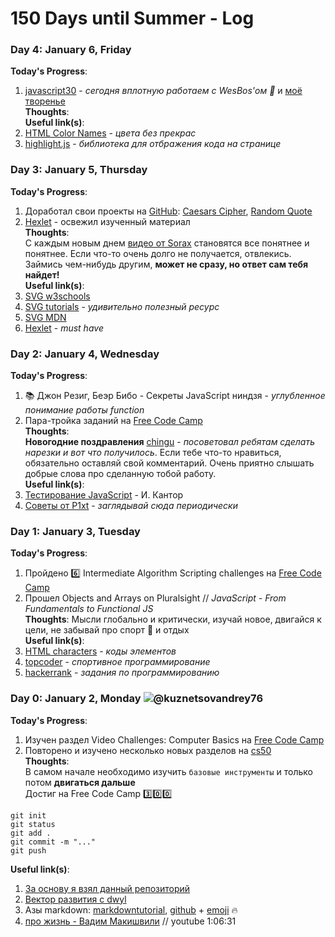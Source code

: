 # 150 Days until Summer - Log   
### Day 4: January 6, Friday   
**Today's Progress**:  
1. [javascript30](https://javascript30.com/) - _сегодня вплотную работаем с WesBos'ом :muscle:_ и [моё творенье](https://kuznetsovandrey76.github.io/JavaScript30/)     
**Thoughts**:  
**Useful link(s)**:  
1. [HTML Color Names](http://www.w3schools.com/TAgs/ref_colornames.asp) - _цвета без прекрас_  
2. [highlight.js](https://highlightjs.org/usage/) - _библиотека для отбражения кода на странице_  

### Day 3: January 5, Thursday   
**Today's Progress**:   
1. Доработал свои проекты на [GitHub][GitHub]: [Caesars Cipher](https://github.com/kuznetsovandrey76/caesar), [Random Quote](https://github.com/kuznetsovandrey76/bbt)   
2. [Hexlet][Hexlet] - освежил изученный материал  
**Thoughts**:  
С каждым новым днем [видео от Sorax](https://www.youtube.com/playlist?list=PL363QX7S8MfSxcHzvkNEqMYbOyhLeWwem) становятся все понятнее и понятнее. Если что-то очень долго не получается, отвлекись. Займись чем-нибудь другим, **может не сразу, но ответ сам тебя найдет!**  
**Useful link(s)**:  
1. [SVG w3schools](http://www.w3schools.com/graphics/svg_intro.asp)  
2. [SVG tutorials](http://tutorials.jenkov.com/svg/index.html) - _удивительно полезный ресурс_  
3. [SVG MDN](https://developer.mozilla.org/en-US/docs/Web/SVG/Tutorial)  
4. [Hexlet][Hexlet] - _must have_

### Day 2: January 4, Wednesday 
**Today's Progress**:  
1. :books: Джон Резиг, Беэр Бибо - Секреты JavaScript ниндзя - _углубленное понимание работы function_  
2. Пара-тройка заданий на [Free Code Camp][FreeCodeCamp]  
**Thoughts**:   
**Новогодние поздравления** [chingu](https://youtu.be/QQ82dreEaXU) - _посоветовал ребятам сделать нарезки и вот что получилось_. Если тебе что-то нравиться, обязательно оставляй свой комментарий. Очень приятно слышать добрые слова про сделанную тобой работу.  
**Useful link(s)**:  
1. [Тестирование JavaScript](https://learn.javascript.ru/testing) - И. Кантор  
2. [Советы от P1xt](https://forum.freecodecamp.com/t/computer-guide-get-job-ready-with-1-fcc-cert-3-projects-2-courses-and-10-books/64027) - _заглядывай сюда периодически_

### Day 1: January 3, Tuesday  
**Today's Progress**:  
1. Пройдено :six: Intermediate Algorithm Scripting challenges на [Free Code Camp][FreeCodeCamp]  
2. Прошел Objects and Arrays on Pluralsight // _JavaScript - From Fundamentals to Functional JS_  
**Thoughts**: Мысли глобально и критически, изучай новое, двигайся к цели, не забывай про спорт 🏃 и отдых  
**Useful link(s)**:  
1. [HTML characters](https://dev.w3.org/html5/html-author/charref) - _коды элементов_  
2. [topcoder](https://www.topcoder.com/members/kuznetsovandrey/) - _спортивное программирование_  
3. [hackerrank](https://www.hackerrank.com/and_rey_q) -  _задания по программированию_  

### Day 0: January 2, Monday ![@kuznetsovandrey76](https://avatars2.githubusercontent.com/u/16838647?v=3&s=16)   
**Today's Progress**:  
1. Изучен раздел Video Challenges: Computer Basics на [Free Code Camp][FreeCodeCamp]  
2. Повторено и изучено несколько новых разделов на [cs50][cs50]    
**Thoughts**:  
В самом начале необходимо изучить `базовые инструменты` и только потом **двигаться дальше**  
Достиг на Free Code Camp :three::zero::zero:  
```
git init
git status
git add .
git commit -m "..."
git push
```
**Useful link(s)**:  
1. [За основу я взял данный репозиторий](https://github.com/Kallaway/100-days-of-code)  
2. [Вектор развития с dwyl](https://github.com/dwyl/start-here)  
3. Азы markdown: [markdowntutorial](http://www.markdowntutorial.com/), [github](https://guides.github.com/features/mastering-markdown/) + [emoji](http://www.webpagefx.com/tools/emoji-cheat-sheet/) :fire:  
4. [про жизнь - Вадим Макишвили](https://youtu.be/nIFClfBXuIQ) // youtube 1:06:31

[FreeCodeCamp]: https://www.freecodecamp.com/kuznetsovandrey76  
[cs50]: https://courses.edx.org/courses/course-v1:HarvardX+CS50+X/info  
[GitHub]: https://github.com/kuznetsovandrey76
[Hexlet]: https://ru.hexlet.io/my


